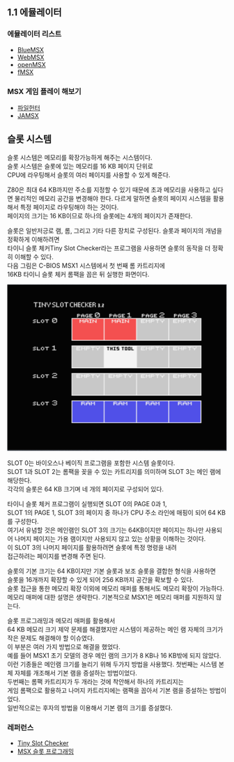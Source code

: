 ## 1.1 에뮬레이터

### 에뮬레이터 리스트

* [BlueMSX](http://bluemsx.msxblue.com/download.html)
* [WebMSX](https://webmsx.org/)
* [openMSX](https://openmsx.org/)
* [fMSX](https://fms.komkon.org/fMSX/)

### MSX 게임 플레이 해보기

* [파일헌터](https://www.file-hunter.com/MSX)
* [JAMSX](http://www.jamsx.com)

## 슬롯 시스템

슬롯 시스템은 메모리를 확장가능하게 해주는 시스템이다.    
슬롯 시스템은 슬롯에 있는 메모리를 16 KB 페이지 단위로    
CPU에 라우팅해서 슬롯의 여러 페이지를 사용할 수 있게 해준다.   

Z80은 최대 64 KB까지만 주소를 지정할 수 있기 때문에 초과 메모리을 사용하고 싶다면
물리적인 메모리 공간을 변경해야 한다.
다르게 말하면 슬롯의 페이지 시스템을 활용해서 특정 페이지로 라우팅해야 하는 것이다.    
페이지의 크기는 16 KB이므로 하나의 슬롯에는 4개의 페이지가 존재한다. 

슬롯은 일반저긍로 램, 롬, 그리고 기타 다른 장치로 구성된다. 
슬롯과 페이지의 개념을 정확하게 이해하려면   
타이니 슬롯 체커Tiny Slot Checker라는 프로그램을 사용하면 슬롯의 동작을 더 정확히 이해할 수 있다.     
다음 그림은 C-BIOS MSX1 시스템에서 첫 번째 롬 카트리지에    
16KB 타이니 슬롯 체커 롬팩을 꼽은 뒤 실행한 화면이다. 

<img src="./img/TINYSLOT.png">

SLOT 0는 바이오스나 베이직 프로그램을 포함한 시스템 슬롯이다.  
SLOT 1과 SLOT 2는 롬팩을 꽂을 수 있는 카트리지를 의미하며 SLOT 3는 메인 램에 해당한다.  
각각의 슬롯은 64 KB 크기며 네 개의 페이지로 구성되어 있다.  

타이니 슬롯 체커 프로그램이 실행되면 SLOT 0의 PAGE 0과 1,   
SLOT 1의 PAGE 1, SLOT 3의 페이지 중 하나가 CPU 주소 라인에 매핑이 되어 64 KB를 구성한다.   
여기서 유념할 것은 메인램인 SLOT 3의 크기는 64KB이지만
페이지는 하나만 사용되어 나머지 페이지는 가용 램이지만 사용되지 않고 있는 상황을 이해하는 것이다.    
이 SLOT 3의 나머지 페이지를 활용하려면 슬롯에 특정 명령을 내려  
접근하려는 페이지를 변경해 주면 된다.  

슬롯의 기본 크기는 64 KB이지만 기본 슬롯과 보조 슬롯을 결합한 형식을 사용하면   
슬롯을 16개까지 확장할 수 있게 되어 256 KB까지 공간을 확보할 수 있다.   
슬롯 접근을 통한 메모리 확장 이외에 메모리 매퍼를 통해서도 메모리 확장이 가능하다.    
메모리 매퍼에 대한 설명은 생략한다. 기본적으로 MSX1은 메모리 매퍼를 지원하지 않는다.   

슬롯 프로그래밍과 메모리 매퍼를 활용해서    
64 KB 메모리 크기 제약 문제를 해결했지만 시스템이 제공하는 메인 램 자체의 크기가 작은 문제도 해결해야 할 이슈였다.  
이 부분은 여러 가지 방법으로 해결을 했었다.   
예를 들어 MSX1 초기 모델의 경우 메인 램의 크기가 8 KB나 16 KB밖에 되지 않았다.    
이런 기종들은 메인램 크기를 늘리기 위해 두가지 방법을 사용했다.
첫번째는 시스템 본체 자체를 개조해서 기본 램을 증설하는 방법이었다.        
두번째는 롬팩 카트리지가 두 개라는 것에 착안해서 하나의 카트리지는    
게임 롬팩으로 활용하고 나머지 카트리지에는 램팩을 꼽아서 기본 램을 증설하는 방법이었다.  
일반적으로는 후자의 방법을 이용해서 기본 램의 크기를 증설했다.  

### 레퍼런스

* [Tiny Slot Checker](https://msxhub.com/TNSLCK)  
* [MSX 슬롯 프로그래밍](https://www.msx.org/wiki/Slots)   
